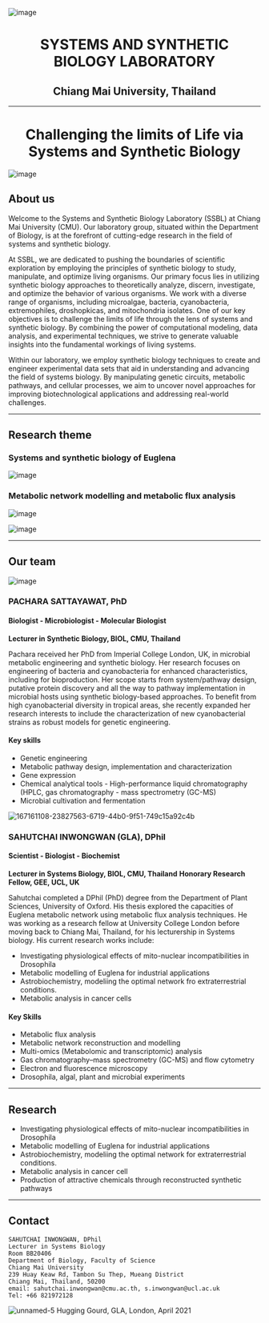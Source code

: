 ![image](https://github.com/SSBLCMU/SSBLCMU.github.io/assets/135954747/f44a9a53-7a2b-4e1b-a0d7-3e3d75b9776c)

<h1 align="center">SYSTEMS AND SYNTHETIC BIOLOGY LABORATORY</h1>

<h2 align="center">Chiang Mai University, Thailand</h2>

---
<h1 align="center">Challenging the limits of Life via Systems and Synthetic Biology</h1>

![image](https://github.com/SSBLCMU/SSBLCMU.github.io/assets/135954747/034c6ec8-82d5-4024-a3a8-ad832bfc8020)
  
## About us

Welcome to the Systems and Synthetic Biology Laboratory (SSBL) at Chiang Mai University (CMU). Our laboratory group, situated within the Department of Biology, is at the forefront of cutting-edge research in the field of systems and synthetic biology.

At SSBL, we are dedicated to pushing the boundaries of scientific exploration by employing the principles of synthetic biology to study, manipulate, and optimize living organisms. Our primary focus lies in utilizing synthetic biology approaches to theoretically analyze, discern, investigate, and optimize the behavior of various organisms. We work with a diverse range of organisms, including microalgae, bacteria, cyanobacteria, extremophiles, droshopkicas, and mitochondria isolates. One of our key objectives is to challenge the limits of life through the lens of systems and synthetic biology. By combining the power of computational modeling, data analysis, and experimental techniques, we strive to generate valuable insights into the fundamental workings of living systems.

Within our laboratory, we employ synthetic biology techniques to create and engineer experimental data sets that aid in understanding and advancing the field of systems biology. By manipulating genetic circuits, metabolic pathways, and cellular processes, we aim to uncover novel approaches for improving biotechnological applications and addressing real-world challenges.

--- 

## Research theme
### **Systems and synthetic biology of Euglena**


![image](https://github.com/SSBLCMU/SSBLCMU.github.io/assets/135954747/db31824a-6f5e-46de-8dae-baf4a9b1880f)

### **Metabolic network modelling and metabolic flux analysis**


![image](https://github.com/SSBLCMU/SSBLCMU.github.io/assets/135954747/8794ab33-d4c4-4d50-b763-c472617374f2)



![image](https://github.com/SSBLCMU/SSBLCMU.github.io/assets/135954747/743baf22-a665-46af-bff4-c342790fd043)



---
## Our team 

![image](https://github.com/SSBLCMU/SSBLCMU.github.io/assets/135954747/c13b6284-1a4d-4c7b-ac4f-8207b5d28573)

### **PACHARA SATTAYAWAT, PhD**
#### Biologist - Microbiologist - Molecular Biologist

**Lecturer in Synthetic Biology, BIOL, CMU, Thailand**

Pachara received her PhD from Imperial College London, UK, in microbial metabolic engineering and synthetic biology. Her research focuses on engineering of bacteria and cyanobacteria for enhanced characteristics, including for bioproduction. Her scope starts from system/pathway design, putative protein discovery and all the way to pathway implementation in microbial hosts using synthetic biology-based approaches. To benefit from high cyanobacterial diversity in tropical areas, she recently expanded her research interests to include the characterization of new cyanobacterial strains as robust models for genetic engineering. 

#### Key skills
- Genetic engineering
- Metabolic pathway design, implementation and characterization
- Gene expression 
- Chemical analytical tools - High-performance liquid chromatography (HPLC, gas chromatography - mass spectrometry (GC-MS)
- Microbial cultivation and fermentation



![167161108-23827563-6719-44b0-9f51-749c15a92c4b](https://github.com/SSBLCMU/SSBLCMU.github.io/assets/135954747/409af183-bd3d-434d-9a14-1ac8583172e1)
### **SAHUTCHAI INWONGWAN (GLA), DPhil**
#### Scientist - Biologist - Biochemist
**Lecturer in Systems Biology, BIOL, CMU, Thailand**
**Honorary Research Fellow, GEE, UCL, UK**

Sahutchai completed a DPhil (PhD) degree from the Department of Plant Sciences, University of Oxford. 
His thesis explored the capacities of Euglena metabolic network using metabolic flux analysis techniques. 
He was working as a research fellow at University College London before moving back to Chiang Mai, Thailand, for his lecturership in Systems biology.
His current research works include: 
- Investigating physiological effects of mito-nuclear incompatibilities in Drosophila
- Metabolic modelling of Euglena for industrial applications
- Astrobiochemistry, modeliing the optimal network fro extraterrestrial conditions.  
- Metabolic analysis in cancer cells

#### Key Skills
- Metabolic flux analysis
- Metabolic network reconstruction and modelling 
- Multi-omics (Metabolomic and transcriptomic) analysis
- Gas chromatography–mass spectrometry (GC-MS) and flow cytometry
- Electron and fluorescence microscopy 
- Drosophila, algal, plant and microbial experiments


---

## Research

* Investigating physiological effects of mito-nuclear incompatibilities in Drosophila
* Metabolic modelling of Euglena for industrial applications
* Astrobiochemistry, modeliing the optimal network for extraterrestrial conditions.
* Metabolic analysis in cancer cell
* Production of attractive chemicals through reconstructed synthetic pathways

---

## Contact
```
SAHUTCHAI INWONGWAN, DPhil
Lecturer in Systems Biology
Room BB20406
Department of Biology, Faculty of Science
Chiang Mai University
239 Huay Keaw Rd, Tambon Su Thep, Mueang District
Chiang Mai, Thailand, 50200
email: sahutchai.inwongwan@cmu.ac.th, s.inwongwan@ucl.ac.uk
Tel: +66 821972128
```
![unnamed-5](https://user-images.githubusercontent.com/77986547/166148973-b247c06c-0b85-4042-a590-12fdbff6ca1e.jpg)
Hugging Gourd, GLA, London, April 2021
